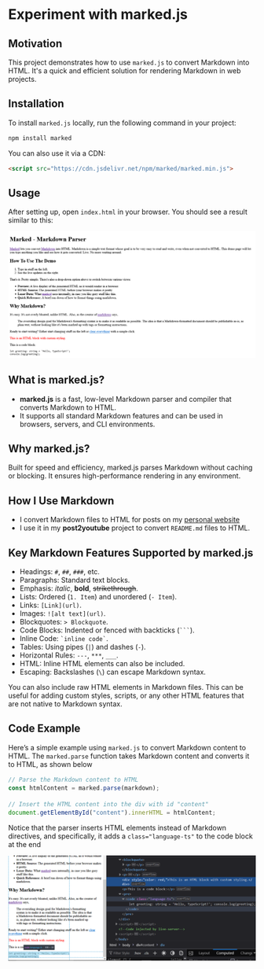   <h1>Experiment with marked.js</h1>

  <h2>Motivation</h2>
  <p>This project demonstrates how to use <code>marked.js</code> to convert Markdown into HTML. It's a quick and efficient solution for rendering Markdown in web projects.</p>

  <h2>Installation</h2>
  <p>To install <code>marked.js</code> locally, run the following command in your project:</p>

```bash
npm install marked
```

  <p>You can also use it via a CDN:</p>

```html
<script src="https://cdn.jsdelivr.net/npm/marked/marked.min.js">
```

  <h2>Usage</h2>
  <p>After setting up, open <code>index.html</code> in your browser. You should see a result similar to this:</p>
  
  <img src="https://github.com/NathanKr/marked-playground/blob/main/figs/screenshot.png?raw=true" alt="Screenshot of rendered Markdown">

  <h2>What is marked.js?</h2>
  <ul>
    <li><strong>marked.js</strong> is a fast, low-level Markdown parser and compiler that converts Markdown to HTML.</li>
    <li>It supports all standard Markdown features and can be used in browsers, servers, and CLI environments.</li>
  </ul>

  <h2>Why marked.js?</h2>
  <p>Built for speed and efficiency, marked.js parses Markdown without caching or blocking. It ensures high-performance rendering in any environment.</p>

  <h2>How I Use Markdown</h2>
  <ul>
    <li>I convert Markdown files to HTML for posts on my <a href='https://nathankrasney.com/blog'>personal website</a></li>
    <li>I use it in my <strong>post2youtube</strong> project to convert <code>README.md</code> files to HTML.</li>
  </ul>

  <h2>Key Markdown Features Supported by marked.js</h2>
  <ul>
    <li>Headings: <code>#</code>, <code>##</code>, <code>###</code>, etc.</li>
    <li>Paragraphs: Standard text blocks.</li>
    <li>Emphasis: <em>italic</em>, <strong>bold</strong>, <del>strikethrough</del>.</li>
    <li>Lists: Ordered (<code>1. Item</code>) and unordered (<code>- Item</code>).</li>
    <li>Links: <code>[Link](url)</code>.</li>
    <li>Images: <code>![alt text](url)</code>.</li>
    <li>Blockquotes: <code>&gt; Blockquote</code>.</li>
    <li>Code Blocks: Indented or fenced with backticks (<code>```</code>).</li>
    <li>Inline Code: <code>`inline code`</code>.</li>
    <li>Tables: Using pipes (<code>|</code>) and dashes (<code>-</code>).</li>
    <li>Horizontal Rules: <code>---</code>, <code>***</code>, <code>___</code>.</li>
    <li>HTML: Inline HTML elements can also be included.</li>
    <li>Escaping: Backslashes (<code>\</code>) can escape Markdown syntax.</li>
  </ul>

  <p>You can also include raw HTML elements in Markdown files. This can be useful for adding custom styles, scripts, or any other HTML features that are not native to Markdown syntax.</p>

  <h2>Code Example</h2>
<p>Here’s a simple example using <code>marked.js</code> to convert Markdown content to HTML. The <code>marked.parse</code> function takes Markdown content and converts it to HTML, as shown below </p>

```javascript
// Parse the Markdown content to HTML
const htmlContent = marked.parse(markdown);

// Insert the HTML content into the div with id "content"
document.getElementById("content").innerHTML = htmlContent;
```

  <p>Notice that the parser inserts HTML elements instead of Markdown directives, and specifically, it adds a <code>class="language-ts"</code> to the code block at the end</p>
  <img src="https://github.com/NathanKr/marked-playground/blob/main/figs/resulted-html.png?raw=true" alt="Resulted HTML">
